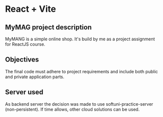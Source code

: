 # React + Vite

## MyMAG project description
MyMANG is a simple online shop. It's build by me as a project assignment for ReactJS course.

## Objectives

The final code must adhere to project requirements and include both public and private application parts.

## Server used

As backend server the decision was made to use softuni-practice-server (non-persistent). If time allows, other cloud solutions can be used.

